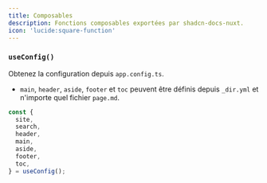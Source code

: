 ```yaml
---
title: Composables
description: Fonctions composables exportées par shadcn-docs-nuxt.
icon: 'lucide:square-function'
---
```


### `useConfig()`

Obtenez la configuration depuis `app.config.ts`.

- `main`, `header`, `aside`, `footer` et `toc` peuvent être définis depuis `_dir.yml` et n'importe quel fichier `page.md`.

```ts
const {
  site,
  search,
  header,
  main,
  aside,
  footer,
  toc,
} = useConfig();
```
